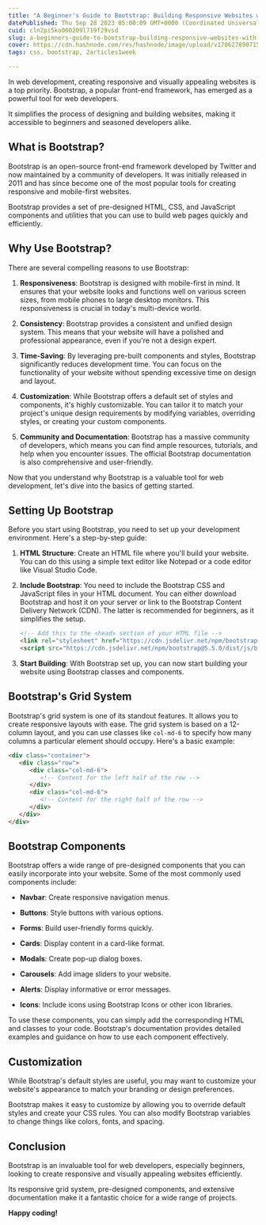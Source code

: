 ```yaml
---
title: "A Beginner's Guide to Bootstrap: Building Responsive Websites with Ease"
datePublished: Thu Sep 28 2023 05:00:09 GMT+0000 (Coordinated Universal Time)
cuid: cln2pi5ko000209l719f29vsd
slug: a-beginners-guide-to-bootstrap-building-responsive-websites-with-ease
cover: https://cdn.hashnode.com/res/hashnode/image/upload/v1706278907150/027c4f0f-ead7-4545-8e45-5f480a9b5477.png
tags: css, bootstrap, 2articles1week

---
```


In web development, creating responsive and visually appealing websites is a top priority. Bootstrap, a popular front-end framework, has emerged as a powerful tool for web developers.

It simplifies the process of designing and building websites, making it accessible to beginners and seasoned developers alike.

## What is Bootstrap?

Bootstrap is an open-source front-end framework developed by Twitter and now maintained by a community of developers. It was initially released in 2011 and has since become one of the most popular tools for creating responsive and mobile-first websites.

Bootstrap provides a set of pre-designed HTML, CSS, and JavaScript components and utilities that you can use to build web pages quickly and efficiently.

## Why Use Bootstrap?

There are several compelling reasons to use Bootstrap:

1. **Responsiveness**: Bootstrap is designed with mobile-first in mind. It ensures that your website looks and functions well on various screen sizes, from mobile phones to large desktop monitors. This responsiveness is crucial in today's multi-device world.
    
2. **Consistency**: Bootstrap provides a consistent and unified design system. This means that your website will have a polished and professional appearance, even if you're not a design expert.
    
3. **Time-Saving**: By leveraging pre-built components and styles, Bootstrap significantly reduces development time. You can focus on the functionality of your website without spending excessive time on design and layout.
    
4. **Customization**: While Bootstrap offers a default set of styles and components, it's highly customizable. You can tailor it to match your project's unique design requirements by modifying variables, overriding styles, or creating your custom components.
    
5. **Community and Documentation**: Bootstrap has a massive community of developers, which means you can find ample resources, tutorials, and help when you encounter issues. The official Bootstrap documentation is also comprehensive and user-friendly.
    

Now that you understand why Bootstrap is a valuable tool for web development, let's dive into the basics of getting started.

## Setting Up Bootstrap

Before you start using Bootstrap, you need to set up your development environment. Here's a step-by-step guide:

1. **HTML Structure**: Create an HTML file where you'll build your website. You can do this using a simple text editor like Notepad or a code editor like Visual Studio Code.
    
2. **Include Bootstrap**: You need to include the Bootstrap CSS and JavaScript files in your HTML document. You can either download Bootstrap and host it on your server or link to the Bootstrap Content Delivery Network (CDN). The latter is recommended for beginners, as it simplifies the setup.
    
    ```html
    <!-- Add this to the <head> section of your HTML file -->
    <link rel="stylesheet" href="https://cdn.jsdelivr.net/npm/bootstrap@5.5.0/dist/css/bootstrap.min.css">
    <script src="https://cdn.jsdelivr.net/npm/bootstrap@5.5.0/dist/js/bootstrap.min.js"></script>
    ```
    
3. **Start Building**: With Bootstrap set up, you can now start building your website using Bootstrap classes and components.
    

## Bootstrap's Grid System

Bootstrap's grid system is one of its standout features. It allows you to create responsive layouts with ease. The grid system is based on a 12-column layout, and you can use classes like `col-md-6` to specify how many columns a particular element should occupy. Here's a basic example:

```html
<div class="container">
   <div class="row">
      <div class="col-md-6">
         <!-- Content for the left half of the row -->
      </div>
      <div class="col-md-6">
         <!-- Content for the right half of the row -->
      </div>
   </div>
</div>
```

## Bootstrap Components

Bootstrap offers a wide range of pre-designed components that you can easily incorporate into your website. Some of the most commonly used components include:

* **Navbar**: Create responsive navigation menus.
    
* **Buttons**: Style buttons with various options.
    
* **Forms**: Build user-friendly forms quickly.
    
* **Cards**: Display content in a card-like format.
    
* **Modals**: Create pop-up dialog boxes.
    
* **Carousels**: Add image sliders to your website.
    
* **Alerts**: Display informative or error messages.
    
* **Icons**: Include icons using Bootstrap Icons or other icon libraries.
    

To use these components, you can simply add the corresponding HTML and classes to your code. Bootstrap's documentation provides detailed examples and guidance on how to use each component effectively.

## Customization

While Bootstrap's default styles are useful, you may want to customize your website's appearance to match your branding or design preferences.

Bootstrap makes it easy to customize by allowing you to override default styles and create your CSS rules. You can also modify Bootstrap variables to change things like colors, fonts, and spacing.

## Conclusion

Bootstrap is an invaluable tool for web developers, especially beginners, looking to create responsive and visually appealing websites efficiently.

Its responsive grid system, pre-designed components, and extensive documentation make it a fantastic choice for a wide range of projects.

**Happy coding!**